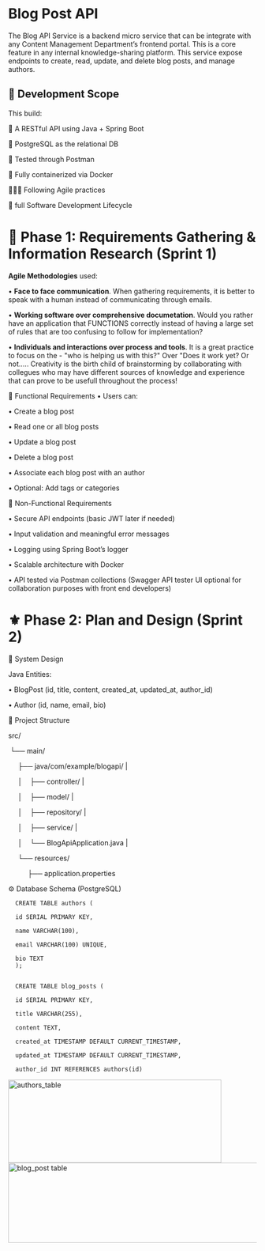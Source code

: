 # Blog Post API
The Blog API Service is a backend micro service that can be integrate with any Content Management Department’s frontend portal. This is a core feature in any internal knowledge-sharing platform. This service expose endpoints to create, read, update, and delete blog posts, and manage authors.

## 🔭 Development Scope
This build:

🍃	A RESTful API using Java + Spring Boot 

🐘	PostgreSQL as the relational DB 

📮	Tested through Postman 

🐳	Fully containerized via Docker 

🙆🏽‍♂️    Following Agile practices 

🔄    full Software Development Lifecycle
      
 
# 📔 Phase 1: Requirements Gathering & Information Research (Sprint 1)
**Agile Methodologies** used:


•	**Face to face communication**. When gathering requirements, it is better to speak with a human instead of communicating through emails. 

•	**Working software over comprehensive documetation**. Would you rather have an application that FUNCTIONS correctly instead of having a large set of rules that are too confusing to follow for implementation?

•	**Individuals and interactions over process and tools**. It is a great practice to focus on the - "who is helping us with this?" Over "Does it work yet? Or not..... Creativity is the birth child of brainstorming by collaborating with collegues who may have different sources of knowledge and experience that can prove to be usefull throughout the process!

🥅 Functional Requirements
•	Users can:

•	Create a blog post

•	Read one or all blog posts

•	Update a blog post

•	Delete a blog post

•	Associate each blog post with an author

•	Optional: Add tags or categories

🥅 Non-Functional Requirements

•	Secure API endpoints (basic JWT later if needed)

•	Input validation and meaningful error messages

•	Logging using Spring Boot’s logger

•	Scalable architecture with Docker

•	API tested via Postman collections (Swagger API tester UI optional for collaboration purposes with front end developers)


# ⚜️ Phase 2: Plan and Design (Sprint 2)

🧱 System Design

Java Entities:

•	BlogPost (id, title, content, created_at, updated_at, author_id)

•	Author (id, name, email, bio)

📁 Project Structure


src/

 └── main/
 
     ├── java/com/example/blogapi/
     |
     
     │    ├── controller/
     |
     
     │    ├── model/
     |
     
     │    ├── repository/
     |
     
     │    ├── service/
     |
     
     │    └── BlogApiApplication.java
     |
     
     └── resources/
     
          ├── application.properties

⚙️ Database Schema (PostgreSQL)

      CREATE TABLE authors (

      id SERIAL PRIMARY KEY,

      name VARCHAR(100),
    
      email VARCHAR(100) UNIQUE,
    
      bio TEXT
      );


      CREATE TABLE blog_posts (

      id SERIAL PRIMARY KEY,
    
      title VARCHAR(255),
    
      content TEXT,
    
      created_at TIMESTAMP DEFAULT CURRENT_TIMESTAMP,
    
      updated_at TIMESTAMP DEFAULT CURRENT_TIMESTAMP,
    
      author_id INT REFERENCES authors(id)
      
<img width="432" height="168" alt="authors_table" src="https://github.com/user-attachments/assets/c9cf3079-9f8e-4d08-9973-c00792b77606" />
<img width="1013" height="162" alt="blog_post table" src="https://github.com/user-attachments/assets/b26912f0-5262-479c-84f8-83ed62284cbc" />








